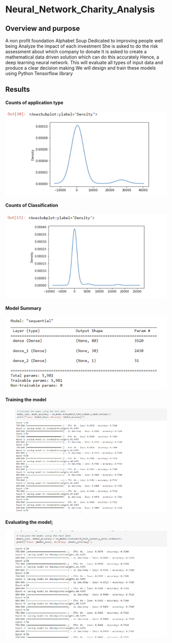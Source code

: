 # Neural_Network_Charity_Analysis

## Overview and purpose

A non profit foundation Alphabet Soup
Dedicated to improving people well being 
Analyze the impact of each investment
She is asked to do the risk assessment about which company to donate
It is asked to create a mathematical data driven solution which can do this accurately
Hence, a deep learning neural network. This will evaluate all types of input data and produce a clear decision making 
We will design and train these models using Python Tensorflow library


## Results

#### Counts of application type

![](Images/counts%20of%20applicaiton%20type.png)


#### Counts of Classification

![](Images/counts%20of%20classification.png)

#### Model Summary

![](Images/model%20summary.png)

#### Training the model

![](Images/training%20the%20model.png)


#### Evaluating the model;

![](Images/evaluating%20the%20model%20.png)
